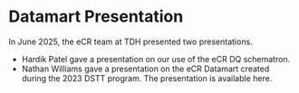 # Datamart Presentation

In June 2025, the eCR team at TDH presented two presentations.

* Hardik Patel gave a presentation on our use of the eCR DQ schematron.
* Nathan Williams gave a presentation on the eCR Datamart created during the 2023 DSTT program. The presentation is available here.
